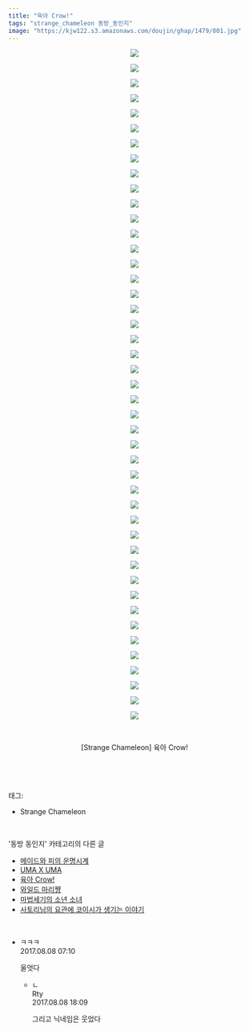 ```yaml
---
title: "육아 Crow!"
tags: "strange_chameleon 동방_동인지"
image: "https://kjw122.s3.amazonaws.com/doujin/ghap/1479/001.jpg"
---
```

<div class="article">
<p style="text-align: center; clear: none; float: none;"><img src="{{ site.imgserver5 }}/ghap/1479/001.jpg"/></p>
<p style="text-align: center; clear: none; float: none;"><img src="{{ site.imgserver5 }}/ghap/1479/002.jpg"/></p>
<p style="text-align: center; clear: none; float: none;"><img src="{{ site.imgserver5 }}/ghap/1479/003.jpg"/></p>
<p style="text-align: center; clear: none; float: none;"><img src="{{ site.imgserver5 }}/ghap/1479/004.jpg"/></p>
<p style="text-align: center; clear: none; float: none;"><img src="{{ site.imgserver5 }}/ghap/1479/005.jpg"/></p>
<p style="text-align: center; clear: none; float: none;"><img src="{{ site.imgserver5 }}/ghap/1479/006.jpg"/></p>
<p style="text-align: center; clear: none; float: none;"><img src="{{ site.imgserver5 }}/ghap/1479/007.jpg"/></p>
<p style="text-align: center; clear: none; float: none;"><img src="{{ site.imgserver5 }}/ghap/1479/008.jpg"/></p>
<p style="text-align: center; clear: none; float: none;"><img src="{{ site.imgserver5 }}/ghap/1479/009.jpg"/></p>
<p style="text-align: center; clear: none; float: none;"><img src="{{ site.imgserver5 }}/ghap/1479/010.jpg"/></p>
<p style="text-align: center; clear: none; float: none;"><img src="{{ site.imgserver5 }}/ghap/1479/011.jpg"/></p>
<p style="text-align: center; clear: none; float: none;"><img src="{{ site.imgserver5 }}/ghap/1479/012.jpg"/></p>
<p style="text-align: center; clear: none; float: none;"><img src="{{ site.imgserver5 }}/ghap/1479/013.jpg"/></p>
<p style="text-align: center; clear: none; float: none;"><img src="{{ site.imgserver5 }}/ghap/1479/014.jpg"/></p>
<p style="text-align: center; clear: none; float: none;"><img src="{{ site.imgserver5 }}/ghap/1479/015.jpg"/></p>
<p style="text-align: center; clear: none; float: none;"><img src="{{ site.imgserver5 }}/ghap/1479/016.jpg"/></p>
<p style="text-align: center; clear: none; float: none;"><img src="{{ site.imgserver5 }}/ghap/1479/017.jpg"/></p>
<p style="text-align: center; clear: none; float: none;"><img src="{{ site.imgserver5 }}/ghap/1479/018.jpg"/></p>
<p style="text-align: center; clear: none; float: none;"><img src="{{ site.imgserver5 }}/ghap/1479/019.jpg"/></p>
<p style="text-align: center; clear: none; float: none;"><img src="{{ site.imgserver5 }}/ghap/1479/020.jpg"/></p>
<p style="text-align: center; clear: none; float: none;"><img src="{{ site.imgserver5 }}/ghap/1479/021.jpg"/></p>
<p style="text-align: center; clear: none; float: none;"><img src="{{ site.imgserver5 }}/ghap/1479/022.jpg"/></p>
<p style="text-align: center; clear: none; float: none;"><img src="{{ site.imgserver5 }}/ghap/1479/023.jpg"/></p>
<p style="text-align: center; clear: none; float: none;"><img src="{{ site.imgserver5 }}/ghap/1479/024.jpg"/></p>
<p style="text-align: center; clear: none; float: none;"><img src="{{ site.imgserver5 }}/ghap/1479/025.jpg"/></p>
<p style="text-align: center; clear: none; float: none;"><img src="{{ site.imgserver5 }}/ghap/1479/026.jpg"/></p>
<p style="text-align: center; clear: none; float: none;"><img src="{{ site.imgserver5 }}/ghap/1479/027.jpg"/></p>
<p style="text-align: center; clear: none; float: none;"><img src="{{ site.imgserver5 }}/ghap/1479/028.jpg"/></p>
<p style="text-align: center; clear: none; float: none;"><img src="{{ site.imgserver5 }}/ghap/1479/029.jpg"/></p>
<p style="text-align: center; clear: none; float: none;"><img src="{{ site.imgserver5 }}/ghap/1479/030.jpg"/></p>
<p style="text-align: center; clear: none; float: none;"><img src="{{ site.imgserver5 }}/ghap/1479/031.jpg"/></p>
<p style="text-align: center; clear: none; float: none;"><img src="{{ site.imgserver5 }}/ghap/1479/032.jpg"/></p>
<p style="text-align: center; clear: none; float: none;"><img src="{{ site.imgserver5 }}/ghap/1479/033.jpg"/></p>
<p style="text-align: center; clear: none; float: none;"><img src="{{ site.imgserver5 }}/ghap/1479/034.jpg"/></p>
<p style="text-align: center; clear: none; float: none;"><img src="{{ site.imgserver5 }}/ghap/1479/035.jpg"/></p>
<p style="text-align: center; clear: none; float: none;"><img src="{{ site.imgserver5 }}/ghap/1479/036.jpg"/></p>
<p style="text-align: center; clear: none; float: none;"><img src="{{ site.imgserver5 }}/ghap/1479/037.jpg"/></p>
<p style="text-align: center; clear: none; float: none;"><img src="{{ site.imgserver5 }}/ghap/1479/038.jpg"/></p>
<p style="text-align: center; clear: none; float: none;"><img src="{{ site.imgserver5 }}/ghap/1479/039.jpg"/></p>
<p style="text-align: center; clear: none; float: none;"><img src="{{ site.imgserver5 }}/ghap/1479/040.jpg"/></p>
<p style="text-align: center; clear: none; float: none;"><img src="{{ site.imgserver5 }}/ghap/1479/041.jpg"/></p>
<p style="text-align: center; clear: none; float: none;"><img src="{{ site.imgserver5 }}/ghap/1479/042.jpg"/></p>
<p style="text-align: center; clear: none; float: none;"><img src="{{ site.imgserver5 }}/ghap/1479/043.jpg"/></p>
<p style="text-align: center; clear: none; float: none;"><img src="{{ site.imgserver5 }}/ghap/1479/044.jpg"/></p>
<p style="text-align: center; clear: none; float: none;"><img src="{{ site.imgserver5 }}/ghap/1479/045.jpg"/></p>
<p style="text-align: center; clear: none; float: none;"><br/></p>
<p style="text-align: center; clear: none; float: none;">[Strange Chameleon] 육아 Crow!</p>
<p><br/></p>
</div><br/>
<div class="tagTrail">
<p>태그: </p>
<ul>
<li>Strange Chameleon</li>
</ul>
</div><br/>
<div class="another">
<p>'동방 동인지' 카테고리의 다른 글</p>
<ul>
<li><a href="/ghap_1482">메이드와 피의 운명시계</a></li>
<li><a href="/ghap_1481">UMA X UMA</a></li>
<li><a href="/ghap_1479">육아 Crow!</a></li>
<li><a href="/ghap_1478">와일드 마리쨩</a></li>
<li><a href="/ghap_1476">마법세기의 소년 소녀</a></li>
<li><a href="/ghap_1475">사토리님의 요관에 코이시가 생기는 이야기</a></li>
</ul>
</div><br/>
<div class="cb_module cb_fluid">
<div class="cb_wrt cb_profile">
<div class="comment">
<ul>
<li class="cb_thumb_off" id="comment15054033">
<div class="cb_comment_area">
<div class="cb_info_area">
<div class="cb_section">
<span class="cb_nick_name">ㅋㅋㅋ</span>
</div>
<div class="cb_section">
<span class="cb_date">2017.08.08 07:10 </span>
</div>
</div>
<div class="cb_dsc_comment">
<p class="cb_dsc">
											울엇다
										</p>
</div>
<ul>
<li class="cb_thumb_off" id="comment15054374">
<span class="cb_bu_subnode">ㄴ</span>
<div class="cb_comment_area">
<div class="cb_info_area">
<div class="cb_section">
<span class="cb_nick_name">Rty</span>
</div>
<div class="cb_section">
<span class="cb_date">2017.08.08 18:09 </span>
</div>
</div>
<div class="cb_dsc_comment">
<p class="cb_dsc">
																그리고 닉네임은 웃었다
															</p>
</div>
</div>
</li>
</ul>
</div></li>
</ul>
</div>
</div><!-- commentList close -->
</div><br/>
